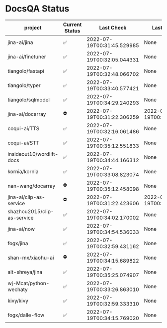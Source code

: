 # DocsQA Status

|          project          |Current Status|        Last Check        |      Last Downtime       |
|---------------------------|--------------|--------------------------|--------------------------|
|jina-ai/jina               |✅            |2022-07-19T00:31:45.529985|None                      |
|jina-ai/finetuner          |✅            |2022-07-19T00:32:05.044331|None                      |
|tiangolo/fastapi           |✅            |2022-07-19T00:32:48.066702|None                      |
|tiangolo/typer             |✅            |2022-07-19T00:33:40.577421|None                      |
|tiangolo/sqlmodel          |✅            |2022-07-19T00:34:29.240293|None                      |
|jina-ai/docarray           |⛔️           |2022-07-19T00:31:22.306259|2022-07-19T00:31:22.306240|
|coqui-ai/TTS               |✅            |2022-07-19T00:32:16.061486|None                      |
|coqui-ai/STT               |✅            |2022-07-19T00:35:12.551833|None                      |
|insideout10/wordlift-docs  |✅            |2022-07-19T00:34:44.166312|None                      |
|kornia/kornia              |✅            |2022-07-19T00:33:08.823074|None                      |
|nan-wang/docarray          |⛔️           |2022-07-19T00:35:12.458098|None                      |
|jina-ai/clip-as-service    |⛔️           |2022-07-19T00:31:22.423606|2022-07-19T00:31:22.423571|
|shazhou2015/clip-as-service|✅            |2022-07-19T00:34:02.170002|None                      |
|jina-ai/now                |✅            |2022-07-19T00:34:54.536033|None                      |
|fogx/jina                  |✅            |2022-07-19T00:32:59.431162|None                      |
|shan-mx/xiaohu-ai          |⛔️           |2022-07-19T00:34:15.689822|None                      |
|alt-shreya/jina            |✅            |2022-07-19T00:35:25.074907|None                      |
|wj-Mcat/python-wechaty     |✅            |2022-07-19T00:33:26.863010|None                      |
|kivy/kivy                  |✅            |2022-07-19T00:32:59.333310|None                      |
|fogx/dalle-flow            |✅            |2022-07-19T00:34:15.769020|None                      |
